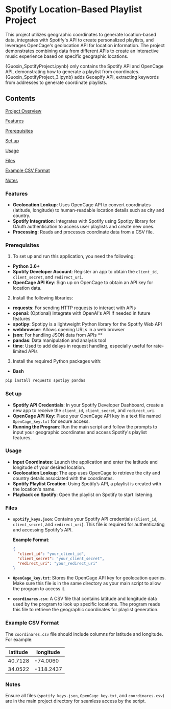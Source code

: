 # Spotify Location-Based Playlist Project

This project utilizes geographic coordinates to generate location-based data, integrates with Spotify's API to create personalized playlists, and leverages OpenCage's geolocation API for location information. The project demonstrates combining data from different APIs to create an interactive music experience based on specific geographic locations. 

{Guoxin_SpotifyProject.ipynb} only contains the Spotify API and OpenCage API, demonstrating how to generate a playlist from coordinates. {Guoxin_SpotifyProject_3.ipynb} adds Geoapify API, extracting keywords from addresses to generate coordinate playlists.

## Contents

[Project Overview](#spotify-location-based-playlist-project)

[Features](#features)

[Prerequisites](#prerequisites)

[Set up](#setup)

[Usage](#usage)

[Files](#files)

[Example CSV Format](#example-csv-format)

[Notes](#notes)



### Features

- **Geolocation Lookup**: Uses OpenCage API to convert coordinates (latitude, longitude) to human-readable location details such as city and country.
- **Spotify Integration**: Integrates with Spotify using Spotipy library for OAuth authentication to access user playlists and create new ones. 
- **Processing**: Reads and processes coordinate data from a CSV file.



### Prerequisites

1. To set up and run this application, you need the following:

- **Python 3.6+**
- **Spotify Developer Account**: Register an app to obtain the `client_id`, `client_secret`, and `redirect_uri`.
- **OpenCage API Key**: Sign up on OpenCage to obtain an API key for location data.



2. Install the following libraries:

- **requests**: For sending HTTP requests to interact with APIs
- **openai**: (Optional) Integrate with OpenAI's API if needed in future features
- **spotipy**: Spotipy is a lightweight Python library for the Spotify Web API 
- **webbrowser**: Allows opening URLs in a web browser 
- **json**: For handling JSON data from APIs **
- **pandas**: Data manipulation and analysis tool 
- **time**: Used to add delays in request handling, especially useful for rate-limited APIs



3. Install the required Python packages with:

- **Bash**

```bash
pip install requests spotipy pandas
```



### Set up

- **Spotify API Credentials**: In your Spotify Developer Dashboard, create a new app to receive the `client_id`, `client_secret`, and `redirect_uri`.
- **OpenCage API Key**: Place your OpenCage API key in a text file named `OpenCage_key.txt` for secure access.
- **Running the Program**: Run the main script and follow the prompts to input your geographic coordinates and access Spotify's playlist features.

### Usage

- **Input Coordinates**: Launch the application and enter the latitude and longitude of your desired location.
- **Geolocation Lookup**: The app uses OpenCage to retrieve the city and country details associated with the coordinates.
- **Spotify Playlist Creation**: Using Spotify’s API, a playlist is created with the location's name.
- **Playback on Spotify**: Open the playlist on Spotify to start listening.



### Files

- **`spotify_keys.json`**: Contains your Spotify API credentials (`client_id`, `client_secret`, and `redirect_uri`). This file is required for authenticating and accessing Spotify’s API. 
    
    **Example Format**:
    
    ```json
    {
      "client_id": "your_client_id",
      "client_secret": "your_client_secret",
      "redirect_uri": "your_redirect_uri"
    }
    ```
    
- **`OpenCage_key.txt`**: Stores the OpenCage API key for geolocation queries. Make sure this file is in the same directory as your main script to allow the program to access it.

- **`coordinares.csv`**: A CSV file that contains latitude and longitude data used by the program to look up specific locations. The program reads this file to retrieve the geographic coordinates for playlist generation.



### Example CSV Format

The `coordinares.csv` file should include columns for latitude and longitude. For example:

| latitude | longitude |
| -------- | --------- |
| 40.7128  | -74.0060  |
| 34.0522  | -118.2437 |



### Notes

Ensure all files (`spotify_keys.json`, `OpenCage_key.txt`, and `coordinares.csv`) are in the main project directory for seamless access by the script.

